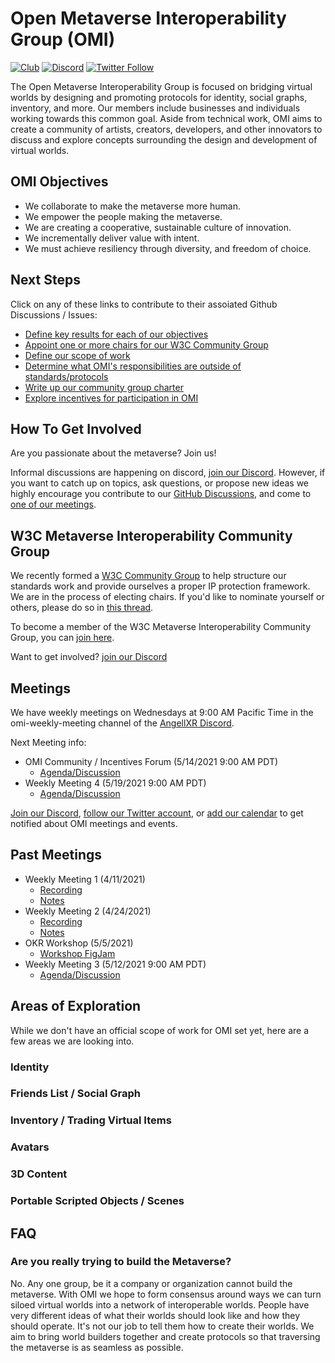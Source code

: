 # Open Metaverse Interoperability Group (OMI)
[![Club](https://img.shields.io/badge/project%20type-club-ff69b4)](https://project-types.github.io/#club)
[![Discord](https://img.shields.io/discord/770382203782692945?label=Discord&logo=Discord)](https://discord.gg/NJtT9grz5E)
[![Twitter Follow](https://img.shields.io/twitter/follow/open_metaverse)](https://twitter.com/open_metaverse)

The Open Metaverse Interoperability Group is focused on bridging virtual worlds by designing and promoting protocols for identity, social graphs, inventory, and more. Our members include businesses and individuals working towards this common goal. Aside from technical work, OMI aims to create a community of artists, creators, developers, and other innovators to discuss and explore concepts surrounding the design and development of virtual worlds.

## OMI Objectives

- We collaborate to make the metaverse more human.
- We empower the people making the metaverse.
- We are creating a cooperative, sustainable culture of innovation.
- We incrementally deliver value with intent.
- We must achieve resiliency through diversity, and freedom of choice.

## Next Steps

Click on any of these links to contribute to their assoiated Github Discussions / Issues:

- [Define key results for each of our objectives](https://github.com/omigroup/OMI/discussions/10)
- [Appoint one or more chairs for our W3C Community Group](https://github.com/omigroup/OMI/discussions/17)
- [Define our scope of work](https://github.com/omigroup/OMI/discussions/28)
- [Determine what OMI's responsibilities are outside of standards/protocols](https://github.com/omigroup/OMI/discussions/31)
- [Write up our community group charter](https://github.com/omigroup/OMI/discussions/30)
- [Explore incentives for participation in OMI](https://github.com/omigroup/OMI/discussions/32)

## How To Get Involved

Are you passionate about the metaverse? Join us! 

Informal discussions are happening on discord, [join our Discord](https://discord.gg/NJtT9grz5E). However, if you want to catch up on topics, ask questions, or propose new ideas we highly encourage you contribute to our [GitHub Discussions](https://github.com/omigroup/OMI/discussions), and come to [one of our meetings](#meetings).


## W3C Metaverse Interoperability Community Group

We recently formed a [W3C Community Group](https://www.w3.org/community/about/) to help structure our standards work and provide ourselves a proper IP protection framework. We are in the process of electing chairs. If you'd like to nominate yourself or others, please do so in [this thread](https://github.com/omigroup/OMI/discussions/17).

To become a member of the W3C Metaverse Interoperability Community Group, you can [join here](https://www.w3.org/community/metaverse-interop/).

Want to get involved? [join our Discord](https://discord.gg/NJtT9grz5E)

## Meetings

We have weekly meetings on Wednesdays at 9:00 AM Pacific Time in the omi-weekly-meeting channel of the [AngellXR Discord](https://discord.gg/NJtT9grz5E).

Next Meeting info:
- OMI Community / Incentives Forum (5/14/2021 9:00 AM PDT)
  - [Agenda/Discussion](https://github.com/omigroup/OMI/discussions/35)
- Weekly Meeting 4 (5/19/2021 9:00 AM PDT)
  - [Agenda/Discussion](https://github.com/omigroup/OMI/discussions/34)

[Join our Discord](https://discord.gg/NJtT9grz5E), [follow our Twitter account](https://twitter.com/open_metaverse), or [add our calendar](https://calendar.google.com/calendar/u/1?cid=Y18wZHB1Z2Y5ZjgzZXE0cWVrbWI2b21xYmptZ0Bncm91cC5jYWxlbmRhci5nb29nbGUuY29t) to get notified about OMI meetings and events.

## Past Meetings

- Weekly Meeting 1 (4/11/2021)
  - [Recording](https://www.youtube.com/watch?v=x3mFHxv9CNQ)
  - [Notes](https://hackmd.io/@XR/omi-1)
- Weekly Meeting 2 (4/24/2021)
  - [Recording](https://www.youtube.com/watch?v=dX8mWYJXXVc)
  - [Notes](https://hackmd.io/X-PXFWupQOm2frqAccgybA)
- OKR Workshop (5/5/2021)
  - [Workshop FigJam](https://www.figma.com/file/HcSUQRYUHjTcVyGIA0fu1u/OMi-OKR-Workshop-Part-II?node-id=281%3A610)
- Weekly Meeting 3 (5/12/2021 9:00 AM PDT)
  - [Agenda/Discussion](https://github.com/omigroup/OMI/discussions/27)

## Areas of Exploration

While we don't have an official scope of work for OMI set yet, here are a few areas we are looking into.

### Identity

### Friends List / Social Graph

### Inventory / Trading Virtual Items

### Avatars

### 3D Content

### Portable Scripted Objects / Scenes

## FAQ

### Are you really trying to build the Metaverse?

No. Any one group, be it a company or organization cannot build the metaverse. With OMI we hope to form consensus around ways we can turn siloed virtual worlds into a network of interoperable worlds. People have very different ideas of what their worlds should look like and how they should operate. It's not our job to tell them how to create their worlds. We aim to bring world builders together and create protocols so that traversing the metaverse is as seamless as possible.
